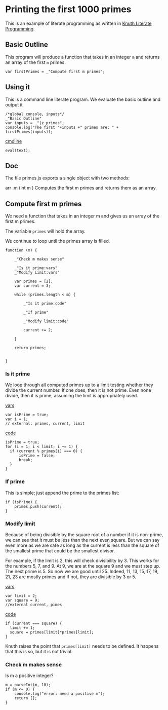# Printing the first 1000 primes

This is an example of literate programming as written in [Knuth Literate Programming](http://www.literateprogramming.com/knuthweb.pdf).

## Basic Outline

This program will produce a function that takes in an integer `m` and returns an array of the first `m` primes. 


    var firstPrimes = _"Compute first m primes";


##  Using it 

This is a command line literate program. We evaluate the basic outline and output it

[](# ":| eval _':cmdline' ")

    /*global console, inputs*/
    _"Basic Outline"
    var inputs = _"|z primes";
    console.log("The first "+inputs +" primes are: " + firstPrimes(inputs));

[cmdline]()

    eval(text);


## Doc

The file primes.js exports a single object with two methods:

arr .m (int m )  Computes the first m primes and returns them as an array.

  
## Compute first m primes

We need a function that takes in an integer m and gives us an array of the first m primes. 

The variable `primes` will hold the array. 

We continue to loop until the primes array is filled. 

    function (m) {

        _"Check m makes sense"

        _"Is it prime:vars"
        _"Modify Limit:vars"

        var primes = [2];
        var current = 3;

        while (primes.length < m) {

            _"Is it prime:code"

            _"If prime"

            _"Modify limit:code"

            current += 2;

        }

        return primes;


    }

### Is it prime

We loop through all computed primes up to a limit testing whether they divide the current number. If one does, then it is not prime. Even none divide, then it is prime, assuming the limit is appropriately used. 

[vars]()
    
    var isPrime = true;
    var i = 1;
    // external: primes, current, limit


[code]()

    isPrime = true;
    for (i = 1; i < limit; i += 1) {
      if (current % primes[i] === 0) {
          isPrime = false;
          break;
      }
    }


### If prime

This is simple; just append the prime to the primes list:

    if (isPrime) {
        primes.push(current);
    }


### Modify limit

Because of being divisible by the square root of a number if it is non-prime, we can see that it must be less than the next even square. But we can say even more as we are safe as long as the current is less than the square of the smallest prime that could be the smallest divisor. 

For example, if the limit is 2, this will check divisibility by 3. This works for the numbers 5, 7, and 9. At 9, we are at the square 9 and we must step up. The next prime is 5. So now we are good until 25. Indeed, 11, 13, 15, 17, 19, 21, 23 are mostly primes and if not, they are divisible by 3 or 5. 


[vars]()

    var limit = 2;
    var square = 9;
    //external current, pimes

[code]()

    if (current === square) {
      limit += 1; 
      square = primes[limit]*primes[limit];
    }

Knuth raises the point that `primes[limit]` needs to be defined. It happens that this is so, but it is not trivial. 

### Check m makes sense

Is m a positive integer?

    m = parseInt(m, 10);
    if (m <= 0) {
        console.log("error: need a positive m");
        return [];
    }

